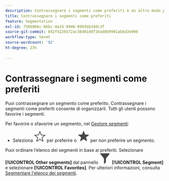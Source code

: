 ```yaml
---
description: Contrassegnare i segmenti come preferiti è un altro modo per organizzarli in modo semplice e intuitivo.
title: Contrassegnare i segmenti come preferiti
feature: Segmentation
exl-id: 7586066c-b6bc-4e24-9946-0983bb34dc3f
source-git-commit: 842f4226572ac38d01ddf16ad0b9991abbd3e906
workflow-type: tm+mt
source-wordcount: '92'
ht-degree: 23%

---
```


# Contrassegnare i segmenti come preferiti

Puoi contrassegnare un segmento come preferito. Contrassegnare i segmenti come preferiti consente di organizzarli. Tutti gli utenti possono favorire i segmenti.

Per favorire o sfavorire un segmento, nel [Gestore segmenti](seg-manage.md):

* Seleziona ![StarOutline](/help/assets/icons/StarOutline.svg) per preferire o ![Star](/help/assets/icons/Star.svg) per non preferire un segmento.

Puoi ordinare l’elenco dei segmenti in base ai preferiti. Selezionare **[!UICONTROL Other segments]** dal pannello ![Segmento](/help/assets/icons/Filter.svg) **[!UICONTROL Segment]** e selezionare **[!UICONTROL Favorites]**. Per ulteriori informazioni, consulta [Segmentare l&#39;elenco dei segmenti](t-seg-filter.md).
